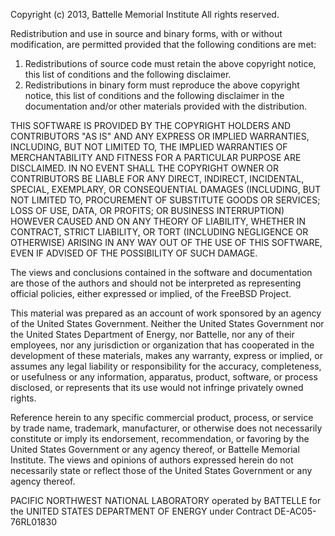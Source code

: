 Copyright (c) 2013, Battelle Memorial Institute
All rights reserved.

Redistribution and use in source and binary forms, with or without
modification, are permitted provided that the following conditions
are met:

1. Redistributions of source code must retain the above copyright
   notice, this list of conditions and the following disclaimer.
2. Redistributions in binary form must reproduce the above copyright
   notice, this list of conditions and the following disclaimer in
   the documentation and/or other materials provided with the
   distribution.

THIS SOFTWARE IS PROVIDED BY THE COPYRIGHT HOLDERS AND CONTRIBUTORS
"AS IS" AND ANY EXPRESS OR IMPLIED WARRANTIES, INCLUDING, BUT NOT
LIMITED TO, THE IMPLIED WARRANTIES OF MERCHANTABILITY AND FITNESS FOR
A PARTICULAR PURPOSE ARE DISCLAIMED. IN NO EVENT SHALL THE COPYRIGHT
OWNER OR CONTRIBUTORS BE LIABLE FOR ANY DIRECT, INDIRECT, INCIDENTAL,
SPECIAL, EXEMPLARY, OR CONSEQUENTIAL DAMAGES (INCLUDING, BUT NOT
LIMITED TO, PROCUREMENT OF SUBSTITUTE GOODS OR SERVICES; LOSS OF USE,
DATA, OR PROFITS; OR BUSINESS INTERRUPTION) HOWEVER CAUSED AND ON ANY
THEORY OF LIABILITY, WHETHER IN CONTRACT, STRICT LIABILITY, OR TORT
(INCLUDING NEGLIGENCE OR OTHERWISE) ARISING IN ANY WAY OUT OF THE USE
OF THIS SOFTWARE, EVEN IF ADVISED OF THE POSSIBILITY OF SUCH DAMAGE.

The views and conclusions contained in the software and documentation
are those of the authors and should not be interpreted as representing
official policies, either expressed or implied, of the FreeBSD
Project.

This material was prepared as an account of work sponsored by an
agency of the United States Government.  Neither the United States
Government nor the United States Department of Energy, nor Battelle,
nor any of their employees, nor any jurisdiction or organization that
has cooperated in the development of these materials, makes any
warranty, express or implied, or assumes any legal liability or
responsibility for the accuracy, completeness, or usefulness or any
information, apparatus, product, software, or process disclosed, or
represents that its use would not infringe privately owned rights.

Reference herein to any specific commercial product, process, or
service by trade name, trademark, manufacturer, or otherwise does not
necessarily constitute or imply its endorsement, recommendation, or
favoring by the United States Government or any agency thereof, or
Battelle Memorial Institute. The views and opinions of authors
expressed herein do not necessarily state or reflect those of the
United States Government or any agency thereof.

PACIFIC NORTHWEST NATIONAL LABORATORY
operated by BATTELLE for the UNITED STATES DEPARTMENT OF ENERGY
under Contract DE-AC05-76RL01830
